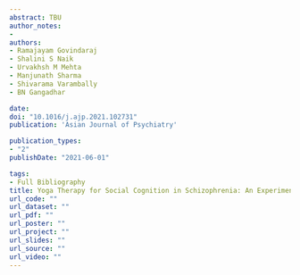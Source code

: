 ```yaml
---
abstract: TBU
author_notes:
- 
authors:
- Ramajayam Govindaraj
- Shalini S Naik
- Urvakhsh M Mehta
- Manjunath Sharma
- Shivarama Varambally
- BN Gangadhar

date: 
doi: "10.1016/j.ajp.2021.102731"
publication: 'Asian Journal of Psychiatry'

publication_types:
- "2"
publishDate: "2021-06-01" 

tags:
- Full Bibliography
title: Yoga Therapy for Social Cognition in Schizophrenia: An Experimental Medicine-Based Randomized Controlled Trial
url_code: ""
url_dataset: ""
url_pdf: ""
url_poster: ""
url_project: ""
url_slides: ""
url_source: ""
url_video: ""
---
```

